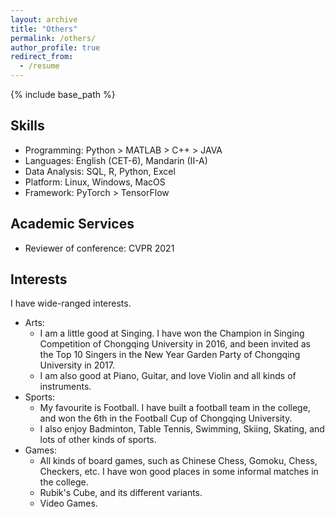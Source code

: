 ```yaml
---
layout: archive
title: "Others"
permalink: /others/
author_profile: true
redirect_from:
  - /resume
---
```


{% include base_path %}

## Skills
- Programming: Python > MATLAB > C++ > JAVA
- Languages: English (CET-6), Mandarin (II-A)
- Data Analysis: SQL, R, Python, Excel
- Platform: Linux, Windows, MacOS
- Framework: PyTorch > TensorFlow

## Academic Services
- Reviewer of conference: CVPR 2021

## Interests
I have wide-ranged interests.
- Arts: 
  - I am a little good at Singing. I have won the Champion in Singing Competition of Chongqing University in 2016, and been invited as the Top 10 Singers in the New Year Garden Party of Chongqing University in 2017.
  - I am also good at Piano, Guitar, and love Violin and all kinds of instruments.
- Sports:
  - My favourite is Football. I have built a football team in the college, and won the 6th in the Football Cup of Chongqing University.
  - I also enjoy Badminton, Table Tennis, Swimming, Skiing, Skating, and lots of other kinds of sports.
- Games:
  - All kinds of board games, such as Chinese Chess, Gomoku, Chess, Checkers, etc. I have won good places in some informal matches in the college. 
  - Rubik's Cube, and its different variants.
  - Video Games.
